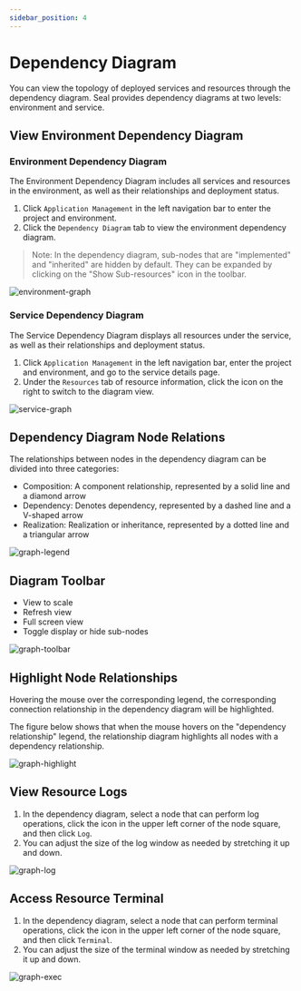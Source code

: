 ```yaml
---
sidebar_position: 4
---
```


# Dependency Diagram

You can view the topology of deployed services and resources through the dependency diagram. Seal provides dependency diagrams at two levels: environment and service.

## View Environment Dependency Diagram

### Environment Dependency Diagram

The Environment Dependency Diagram includes all services and resources in the environment, as well as their relationships and deployment status.

1. Click `Application Management` in the left navigation bar to enter the project and environment.
2. Click the `Dependency Diagram` tab to view the environment dependency diagram.

> Note: In the dependency diagram, sub-nodes that are "implemented" and "inherited" are hidden by default. They can be expanded by clicking on the "Show Sub-resources" icon in the toolbar.

![environment-graph](/img/v0.3.0/application/graph/app-graph-env-en.png)
### Service Dependency Diagram

The Service Dependency Diagram displays all resources under the service, as well as their relationships and deployment status.

1. Click `Application Management` in the left navigation bar, enter the project and environment, and go to the service details page.
2. Under the `Resources` tab of resource information, click the icon on the right to switch to the diagram view.

![service-graph](/img/v0.3.0/application/graph/app-graph-svc-en.png)

## Dependency Diagram Node Relations

The relationships between nodes in the dependency diagram can be divided into three categories:

- Composition: A component relationship, represented by a solid line and a diamond arrow
- Dependency: Denotes dependency, represented by a dashed line and a V-shaped arrow
- Realization: Realization or inheritance, represented by a dotted line and a triangular arrow

![graph-legend](/img/v0.3.0/application/graph/app-graph-legend-en.png)
## Diagram Toolbar

- View to scale
- Refresh view
- Full screen view
- Toggle display or hide sub-nodes

![graph-toolbar](/img/v0.3.0/application/graph/app-graph-toolbar-en.png)

## Highlight Node Relationships

Hovering the mouse over the corresponding legend, the corresponding connection relationship in the dependency diagram will be highlighted.

The figure below shows that when the mouse hovers on the "dependency relationship" legend, the relationship diagram highlights all nodes with a dependency relationship.

![graph-highlight](/img/v0.3.0/application/graph/app-graph-highlight-en.png)

## View Resource Logs

1. In the dependency diagram, select a node that can perform log operations, click the icon in the upper left corner of the node square, and then click `Log`.
2. You can adjust the size of the log window as needed by stretching it up and down.

![graph-log](/img/v0.3.0/application/graph/app-graph-log-en.png)

## Access Resource Terminal

1. In the dependency diagram, select a node that can perform terminal operations, click the icon in the upper left corner of the node square, and then click `Terminal`.
2. You can adjust the size of the terminal window as needed by stretching it up and down.

![graph-exec](/img/v0.3.0/application/graph/app-graph-exec-en.png)